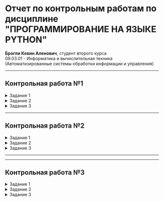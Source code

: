 # Отчет по контрольным работам по дисциплине "ПРОГРАММИРОВАНИЕ НА ЯЗЫКЕ PYTHON"

**Брогли Кевин Аленович**, студент второго курса  
09.03.01 - Информатика и вычислительная техника  
(Автоматизированные системы обработки информации и управления)

---

## Контрольная работа №1

<details>
<summary>Задание 1</summary>

### Описание задания

Составить блок-схему алгоритма и написать программу вычисления арифметического выражения на языке программирования Python. Необходимо реализовать пошаговое вычисление выражения с проверкой допустимости операций (корни из отрицательных чисел, деление на ноль).

![Формула контрольной работы №3](img/ex1_1.PNG)

### Блок-схема алгоритма

```mermaid
flowchart TD
    A[Начало] --> B[Ввод x, y, a, b]
    B --> C[Вычисление absx² - y²]
    C --> D[Вычисление числителя: absx² - y²^1/5]
    D --> E[Вычисление a·y и b·x]
    E --> F{a·y < 0 или b·x < 0?}
    F -->|Да| G[Ошибка: корень из отриц. числа]
    F -->|Нет| H[Вычисление √a·y и √b·x]
    H --> I[Вычисление знаменателя: x·√a·y + y·√b·x]
    I --> J{Знаменатель ≈ 0?}
    J -->|Да| K[Ошибка: деление на ноль]
    J -->|Нет| L[Вычисление результата: числитель/знаменатель]
    L --> M[Вывод результата]
    G --> M
    K --> M
    M --> N[Конец]
```

### Результаты работы программы

![Демонстрация работы программы](gif/exp1_1.gif)

### Таблица используемых объектов и переменных

| Объект/Переменная | Тип | Назначение |
|-------------------|-----|------------|
| `x1` | QLineEdit | Ввод значения x |
| `y1` | QLineEdit | Ввод значения y |
| `a1` | QLineEdit | Ввод значения a |
| `b1` | QLineEdit | Ввод значения b |
| `calc1_btn` | QPushButton | Кнопка запуска вычислений |
| `res1` | QLabel | Метка для вывода результата |
| `step1_label` | QLabel | Метка для отображения шага 1 |
| `step2_label` | QLabel | Метка для отображения шага 2 |
| `step3_label` | QLabel | Метка для отображения шага 3 |
| `step4_label` | QLabel | Метка для отображения шага 4 |
| `step5_label` | QLabel | Метка для отображения шага 5 |
| `diff_sq` | float | Промежуточное значение x² - y² |
| `abs_diff_sq` | float | Модуль разности квадратов |
| `numerator` | float | Числитель выражения |
| `denominator` | float | Знаменатель выражения |
| `ay`, `bx` | float | Промежуточные произведения |
| `sqrt_ay`, `sqrt_bx` | float | Квадратные корни |

</details>

<details>
<summary>Задание 2</summary>

### Описание задания

Составить блок-схему алгоритма и написать программу вычисления арифметического выражения на языке программирования Python. Необходимо реализовать пошаговое вычисление сложного выражения, включающего полином, модули, корни и тригонометрические функции с проверкой допустимости операций (деление на ноль, корень из отрицательного числа).

![Формула контрольной работы №3](img/ex1_2.PNG)

### Блок-схема алгоритма

```mermaid
flowchart TD
    A[Начало] --> B[Ввод x, a, b, c, y, p]
    B --> C{p == 0?}
    C -->|Да| D[Ошибка: деление на ноль в cos/sin]
    C -->|Нет| E[Вычисление полинома: x³ + a*x² + b*x + c]
    E --> F[Вычисление absx - a и absy - b]
    F --> G[Вычисление √absx−a и √absy−b]
    G --> H{Корень из отрицательного?}
    H -->|Да| I[Ошибка: неопределённость]
    H -->|Нет| J[Вычисление знаменателя: √absx−a + √absy−b]
    J --> K{Знаменатель ≈ 0?}
    K -->|Да| L[Ошибка: деление на ноль]
    K -->|Нет| M[Вычисление a*cosx/p + b*siny/p]
    M --> N[Вычисление результата: полином / знаменатель * триго]
    N --> O[Вывод результата]
    D --> O
    I --> O
    L --> O
    O --> P[Конец]
```

### Результаты работы программы

![Демонстрация работы программы](gif/exp1_2.gif)

### Таблица используемых объектов и переменных

| Объект/Переменная | Тип | Назначение |
|-------------------|-----|------------|
| `x2`, `a2`, `b2`, `c2`, `y2`, `p2` | QLineEdit | Ввод значений переменных |
| `calc2_btn` | QPushButton | Кнопка запуска вычислений |
| `res2` | QLabel | Метка для вывода результата |
| `step1_label` | QLabel | Отображение шага 1: полином |
| `step2_label` | QLabel | Отображение шага 2: модули |
| `step3_label` | QLabel | Отображение шага 3: корни |
| `step4_label` | QLabel | Отображение шага 4: знаменатель |
| `step5_label` | QLabel | Отображение шага 5: триго-часть |
| `poly` | float | Значение полинома |
| `mod1`, `mod2` | float | Модули разностей |
| `sqrt1`, `sqrt2` | float | Корни из модулей |
| `denominator` | float | Сумма корней |
| `cos_part`, `sin_part` | float | Части тригонометрического выражения |
| `trig` | float | Результат триго-выражения |
| `result` | float | Итоговое значение функции |

</details>

<details>
<summary>Задание 3</summary>

### Описание задания

Составить блок-схему алгоритма и написать программу, вычисляющую значение кусочно-заданной функции в зависимости от условий. Функция принимает разные значения в зависимости от попадания аргумента x в определенные интервалы: y=0 при x≤-π/2, y=cos(x) при -π/2<x≤0, y=1 при x>0.

![Формула контрольной работы №3](img/ex1_3.PNG)

### Блок-схема алгоритма

```mermaid
flowchart TD
    A[Начало] --> B[Ввод x]
    B --> C{x <= -pi/2?}
    C -->|Да| D[y = 0]
    C -->|Нет| E{x <= 0?}
    E -->|Да| F[y = cosx]
    E -->|Нет| G[y = 1]
    D --> H[Вывод результата]
    F --> H
    G --> H
    H --> I[Конец]
```

### Результаты работы программы

![Демонстрация работы программы](gif/exp1_3.gif)

### Таблица используемых объектов и переменных

| Объект/Переменная | Тип | Назначение |
|-------------------|-----|------------|
| `x3` | QLineEdit | Ввод значения x |
| `calc3_btn` | QPushButton | Кнопка запуска вычислений |
| `res3` | QLabel | Метка для вывода результата y |
| `condition_label` | QLabel | Отображение выполненного условия |
| `cos_value_label` | QLabel | Отображение значения cos(x) |
| `pi_half` | float | Константа π/2 ≈ 1.5708 |
| `y` | float | Результат вычисления функции |
| `cos_val` | float | Значение косинуса от x |

</details>

---

## Контрольная работа №2

<details>
<summary>Задание 1</summary>

### Описание задания

*(Описание первого задания четвертой контрольной работы)*

### Блок-схема алгоритма

```mermaid
flowchart TD
    A[Начало] --> B[Описание алгоритма]
    B --> C[Конец]
```

### Результаты работы программы

![Демонстрация работы программы](results/control4_task1.gif)

### Таблица используемых объектов и переменных

| Объект/Переменная | Тип | Назначение |
|-------------------|-----|------------|
| *(Переменные задания)* | *(Тип)* | *(Назначение)* |

</details>

<details>
<summary>Задание 2</summary>

### Описание задания

*(Описание второго задания четвертой контрольной работы)*

### Блок-схема алгоритма

```mermaid
flowchart TD
    A[Начало] --> B[Описание алгоритма]
    B --> C[Конец]
```

### Результаты работы программы

![Демонстрация работы программы](results/control4_task2.gif)

### Таблица используемых объектов и переменных

| Объект/Переменная | Тип | Назначение |
|-------------------|-----|------------|
| *(Переменные задания)* | *(Тип)* | *(Назначение)* |

</details>

<details>
<summary>Задание 3</summary>

### Описание задания

*(Описание третьего задания четвертой контрольной работы)*

### Блок-схема алгоритма

```mermaid
flowchart TD
    A[Начало] --> B[Описание алгоритма]
    B --> C[Конец]
```

### Результаты работы программы

![Демонстрация работы программы](results/control4_task3.gif)

### Таблица используемых объектов и переменных

| Объект/Переменная | Тип | Назначение |
|-------------------|-----|------------|
| *(Переменные задания)* | *(Тип)* | *(Назначение)* |

</details>

---

---

## Контрольная работа №3

<details>
<summary>Задание 1</summary>

### Описание задания

*(Описание первого задания четвертой контрольной работы)*

### Блок-схема алгоритма

```mermaid
flowchart TD
    A[Начало] --> B[Описание алгоритма]
    B --> C[Конец]
```

### Результаты работы программы

![Демонстрация работы программы](results/control4_task1.gif)

### Таблица используемых объектов и переменных

| Объект/Переменная | Тип | Назначение |
|-------------------|-----|------------|
| *(Переменные задания)* | *(Тип)* | *(Назначение)* |

</details>

<details>
<summary>Задание 2</summary>

### Описание задания

*(Описание второго задания четвертой контрольной работы)*

### Блок-схема алгоритма

```mermaid
flowchart TD
    A[Начало] --> B[Описание алгоритма]
    B --> C[Конец]
```

### Результаты работы программы

![Демонстрация работы программы](results/control4_task2.gif)

### Таблица используемых объектов и переменных

| Объект/Переменная | Тип | Назначение |
|-------------------|-----|------------|
| *(Переменные задания)* | *(Тип)* | *(Назначение)* |

</details>

<details>
<summary>Задание 3</summary>

### Описание задания

*(Описание третьего задания четвертой контрольной работы)*

### Блок-схема алгоритма

```mermaid
flowchart TD
    A[Начало] --> B[Описание алгоритма]
    B --> C[Конец]
```

### Результаты работы программы

![Демонстрация работы программы](results/control4_task3.gif)

### Таблица используемых объектов и переменных

| Объект/Переменная | Тип | Назначение |
|-------------------|-----|------------|
| *(Переменные задания)* | *(Тип)* | *(Назначение)* |

</details>